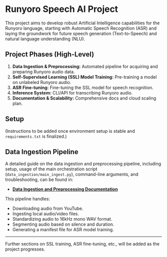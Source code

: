 # Runyoro Speech AI Project

This project aims to develop robust Artificial Intelligence capabilities for the Runyoro language, starting with Automatic Speech Recognition (ASR) and laying the groundwork for future speech generation (Text-to-Speech) and natural language understanding (NLU).

## Project Phases (High-Level)

1.  **Data Ingestion & Preprocessing:** Automated pipeline for acquiring and preparing Runyoro audio data.
2.  **Self-Supervised Learning (SSL) Model Training:** Pre-training a model on unlabeled Runyoro audio.
3.  **ASR Fine-tuning:** Fine-tuning the SSL model for speech recognition.
4.  **Inference System:** CLI/API for transcribing Runyoro audio.
5.  **Documentation & Scalability:** Comprehensive docs and cloud scaling plan.

## Setup

(Instructions to be added once environment setup is stable and `requirements.txt` is finalized.)

## Data Ingestion Pipeline

A detailed guide on the data ingestion and preprocessing pipeline, including setup, usage of the main orchestration script (`data_ingestion/main_ingest.py`), command-line arguments, and troubleshooting, can be found in:

*   **[Data Ingestion and Preprocessing Documentation](./docs/data_ingestion.md)**

This pipeline handles:
*   Downloading audio from YouTube.
*   Ingesting local audio/video files.
*   Standardizing audio to 16kHz mono WAV format.
*   Segmenting audio based on silence and duration.
*   Generating a manifest file for ASR model training.

---

Further sections on SSL training, ASR fine-tuning, etc., will be added as the project progresses.
